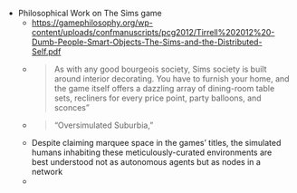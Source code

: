 - Philosophical Work on The Sims game
	- https://gamephilosophy.org/wp-content/uploads/confmanuscripts/pcg2012/Tirrell%202012%20-Dumb-People-Smart-Objects-The-Sims-and-the-Distributed-Self.pdf
	- > As with any good bourgeois society, Sims society is built around interior
	  decorating. You have to furnish your home, and the game itself offers a dazzling array of
	  dining-room table sets, recliners for every price point, party balloons, and sconces”
	- > “Oversimulated Suburbia,”
	- Despite claiming marquee space in the games’ titles, the simulated humans inhabiting these
	  meticulously-curated environments are best understood not as autonomous agents but as
	  nodes in a network
	-